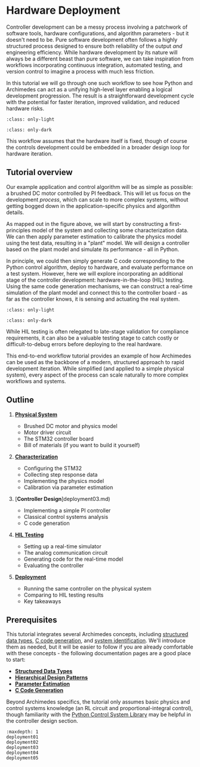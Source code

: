 # Hardware Deployment

Controller development can be a messy process involving a patchwork of software tools, hardware configurations, and algorithm parameters - but it doesn't need to be.
Pure software development often follows a highly structured process designed to ensure both reliability of the output _and_ engineering efficiency.
While hardware development by its nature will always be a different beast than pure software, we can take inspiration from workflows incorporating continuous integration, automated testing, and version control to imagine a process with much less friction.

In this tutorial we will go through one such workflow to see how Python and Archimedes can act as a unifying high-level layer enabling a logical development progression.
The result is a straightforward development cycle with the potential for faster iteration, improved validation, and reduced hardware risks.

```{image} _static/dev_workflow.png
:class: only-light
```

```{image} _static/dev_workflow_dark.png
:class: only-dark
```

This workflow assumes that the hardware itself is fixed, though of course the controls development could be embedded in a broader design loop for hardware iteration.

## Tutorial overview

Our example application and control algorithm will be as simple as possible: a brushed DC motor controlled by PI feedback.
This will let us focus on the development _process_, which can scale to more complex systems, without getting bogged down in the application-specific physics and algorithm details.

As mapped out in the figure above, we will start by constructing a first-principles model of the system and collecting some characterization data.
We can then apply parameter estimation to calibrate the physics model using the test data, resulting in a "plant" model.
We will design a controller based on the plant model and simulate its performance - all in Python.

In principle, we could then simply generate C code corresponding to the Python control algorithm, deploy to hardware, and evaluate performance on a test system.
However, here we will explore incorporating an additional stage of the controller development: hardware-in-the-loop (HIL) testing.
Using the same code generation mechanisms, we can construct a real-time simulation of the plant model and connect this to the controller board - as far as the controller knows, it is sensing and actuating the real system.

```{image} _static/hil_diagram.png
:class: only-light
```

```{image} _static/hil_diagram_dark.png
:class: only-dark
```

While HIL testing is often relegated to late-stage validation for compliance requirements, it can also be a valuable testing stage to catch costly or difficult-to-debug errors before deploying to the real hardware.

This end-to-end workflow tutorial provides an example of how Archimedes can be used as the backbone of a modern, structured approach to rapid development iteration.
While simplified (and applied to a simple physical system), every aspect of the process can scale naturally to more complex workflows and systems.

## Outline

1. [**Physical System**](deployment01.md)
    - Brushed DC motor and physics model
    - Motor driver circuit
    - The STM32 controller board
    - Bill of materials (if you want to build it yourself)

2. [**Characterization**](deployment02.md)
    - Configuring the STM32
    - Collecting step response data
    - Implementing the physics model
    - Calibration via parameter estimation

3. [**Controller Design**]deployment03.md)
    - Implementing a simple PI controller
    - Classical control systems analysis
    - C code generation

4. [**HIL Testing**](deployment04.md)
    - Setting up a real-time simulator
    - The analog communication circuit
    - Generating code for the real-time model
    - Evaluating the controller

5. [**Deployment**](deployment05.md)
    - Running the same controller on the physical system
    - Comparing to HIL testing results
    - Key takeaways


## Prerequisites

This tutorial integrates several Archimedes concepts, including [structured data types](../../trees.md), [C code generation](#archimedes.codegen), and [system identification](#archimedes.sysid).
We'll introduce them as needed, but it will be easier to follow if you are already comfortable with these concepts - the following documentation pages are a good place to start:

* [**Structured Data Types**](../../trees.md)
* [**Hierarchical Design Patterns**](../../modular-design.md)
* [**Parameter Estimation**](../sysid/parameter-estimation.md)
* [**C Code Generation**](../codegen/codegen00.md)

Beyond Archimedes specifics, the tutorial only assumes basic physics and control systems knowledge (an RL circuit and proportional-integral control), though familiarity with the [Python Control System Library](https://python-control.readthedocs.io/) may be helpful in the controller design section.

```{toctree}
:maxdepth: 1
deployment01
deployment02
deployment03
deployment04
deployment05
   
```
